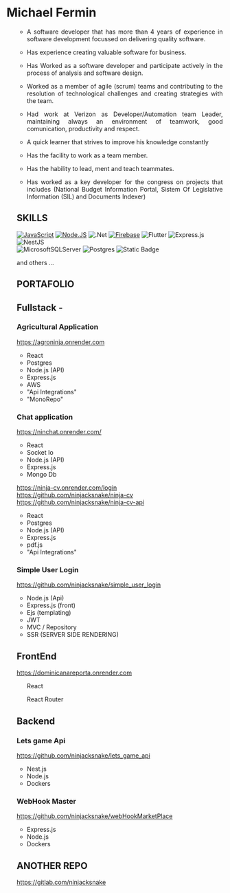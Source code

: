 
<h1> Michael Fermin </h1>

<ul>
<ul>
    <li> <p align='justify'>A software developer that has more than 4 years of experience in software development focussed on delivering quality software.</p></li>  
    <li> <p align='justify'> Has experience creating valuable software for business. </p></li> 
    <li> <p align='justify'>Has Worked as a software developer and participate actively in the process of analysis and software design.</p></li> 
    <li> <p align='justify'>Worked as a member of agile (scrum) teams and contributing to the resolution of technological challenges and creating strategies with the team.</p></li>
    <li> <p align='justify'>Had work at Verizon as Developer/Automation team Leader, maintaining always an environment of teamwork, good comunication, productivity and respect.</p></li> 
    <li> <p align='justify'>A quick learner that strives to improve his knowledge constantly</p> </li>
    <li><p align='justify'> Has the facility to work as a team member.</p></li> 
    <li> <p align='justify'>Has the hability to lead, ment and teach teammates.</p></li> 
    <li><p align='justify'> Has worked as a key developer for the congress on projects that includes (National Budget Information Portal, Sistem Of Legislative Information (SIL) and Documents Indexer)   </p>
 </ul>


## SKILLS

 [![JavaScript](https://img.shields.io/badge/JavaScript-F7DF1E?style=for-the-badge&logo=javascript&logoColor=white&labelColor=101010)]()
 [![Node.JS](https://img.shields.io/badge/Node.JS-339933?style=for-the-badge&logo=node.js&logoColor=white&labelColor=101010)]() 
 ![.Net](https://img.shields.io/badge/.NET-5C2D91?style=for-the-badge&logo=.net&logoColor=white) 
 [![Firebase](https://img.shields.io/badge/Firebase-FFCA28?style=for-the-badge&logo=firebase&logoColor=white&labelColor=101010)]()
 ![Flutter](https://img.shields.io/badge/Flutter-%2302569B.svg?style=for-the-badge&logo=Flutter&logoColor=white)
 ![Express.js](https://img.shields.io/badge/express.js-%23404d59.svg?style=for-the-badge&logo=express&logoColor=%2361DAFB) 
 ![NestJS](https://img.shields.io/badge/nestjs-%23E0234E.svg?style=for-the-badge&logo=nestjs&logoColor=white)  
 ![MicrosoftSQLServer](https://img.shields.io/badge/Microsoft%20SQL%20Sever-CC2927?style=for-the-badge&logo=microsoft%20sql%20server&logoColor=white) 
 ![Postgres](https://img.shields.io/badge/postgres-%23316192.svg?style=for-the-badge&logo=postgresql&logoColor=white) 
 ![Static Badge](https://img.shields.io/badge/Angular-blue)
 



and others ...
 
 
## PORTAFOLIO

## Fullstack -
### Agricultural Application
https://agroninja.onrender.com
<ul>
    <li>React</li>
    <li>Postgres</li>
    <li>Node.js (API) </li>
    <li>Express.js</li>
    <li>AWS</li>
    <li>"Api Integrations"</li>
    <li>"MonoRepo"</li>
</ul>

### Chat application 
https://ninchat.onrender.com/
<ul>
    <li> React </li>
    <li> Socket Io </li>
    <li> Node.js (API) </li>
    <li> Express.js </li>
    <li> Mongo Db </li>
</ul>

https://ninja-cv.onrender.com/login 
https://github.com/ninjacksnake/ninja-cv
https://github.com/ninjacksnake/ninja-cv-api
<ul>
    <li>React</li>
    <li>Postgres</li>
    <li>Node.js (API) </li>
    <li>Express.js</li>
    <li>pdf.js</li>
    <li>"Api Integrations"</li>
   
</ul>


### Simple User Login
https://github.com/ninjacksnake/simple_user_login
<ul>
    <li>Node.js (Api)</li>
    <li>Express.js (front)</li>
    <li> Ejs (templating) </li>
    <li>JWT</li>
    <li>MVC / Repository</li>
    <li> SSR (SERVER SIDE RENDERING) </li>
</ul>

## FrontEnd
https://dominicanareporta.onrender.com
<ul>React</ul>
<ul>React Router</ul>

## Backend

### Lets game Api
https://github.com/ninjacksnake/lets_game_api
<ul>
    <li>Nest.js</li>
    <li> Node.js </li>
    <li> Dockers </li>
</ul>

### WebHook Master
https://github.com/ninjacksnake/webHookMarketPlace
<ul>
    <li> Express.js </li>
    <li> Node.js </li>
    <li> Dockers </li>
</ul>

##  ANOTHER REPO
https://gitlab.com/ninjacksnake



<!---
ninjacksnake/ninjacksnake is a ✨ special ✨ repository because its `README.md` (this file) appears on your GitHub profile.
You can click the Preview link to take a look at your changes.
--->
